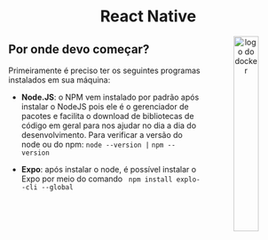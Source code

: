 <h1 align="center"> React Native</h1>

<p align="center">
  <img align="right" alt="logo do docker" src="../public/logo-react-native.png" width="30%">
</p>

<h2>Por onde devo começar?</h2>

Primeiramente é preciso ter os seguintes programas instalados em sua máquina:

* **Node.JS**: o NPM vem instalado por padrão após instalar o NodeJS pois ele é o gerenciador de pacotes e facilita o download de bibliotecas de código em geral para nos ajudar no dia a dia do desenvolvimento. Para verificar a versão do node ou do npm: 
``` node --version | ```
```npm -- version ```

* **Expo**: após instalar o node, é possível instalar o Expo por meio do comando ``` npm install explo--cli --global```